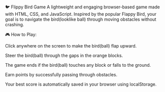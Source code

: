 🐦 Flippy Bird Game
A lightweight and engaging browser-based game made with HTML, CSS, and JavaScript. Inspired by the popular Flappy Bird, your goal is to navigate the bird(looklike ball) through moving obstacles without crashing.

🎮 How to Play: 

Click anywhere on the screen to make the bird(ball) flap upward.

Steer the bird(ball) through the gaps in the orange blocks.

The game ends if the bird(ball) touches any block or falls to the ground.

Earn points by successfully passing through obstacles.

Your best score is automatically saved in your browser using localStorage.

